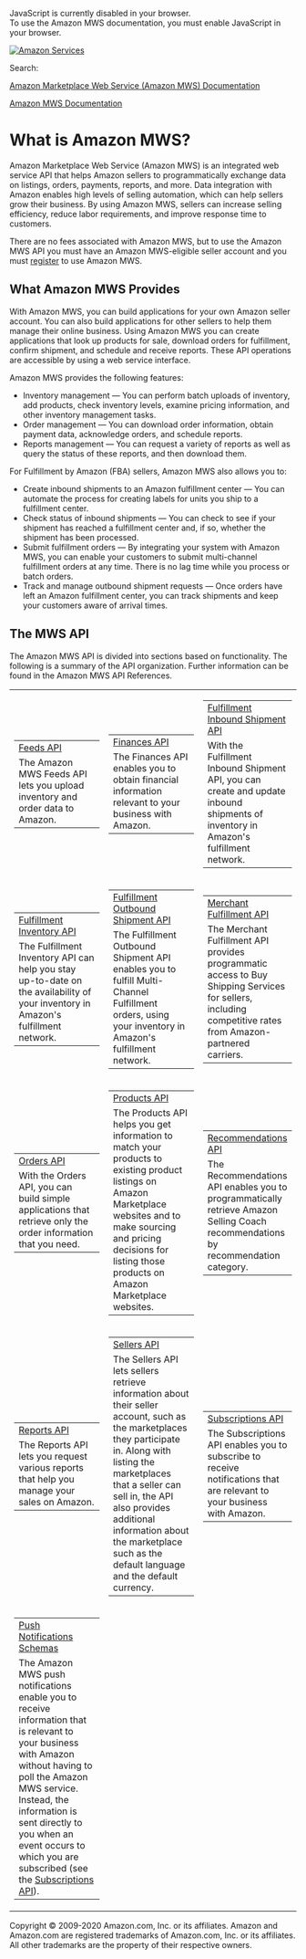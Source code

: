 <div id="MWSDX_noscript">

JavaScript is currently disabled in your browser.  
To use the Amazon MWS documentation, you must enable JavaScript in your
browser.

</div>

<div id="MWSDX_divtop">

[![Amazon
Services](https://images-na.ssl-images-amazon.com/images/G/08/mwsportal/fr_FR/amazonservices.gif "Amazon Services")](http://services.amazon.fr)

<div id="MWSDX_search">

<span id="MWSDX_searchlbl">Search:</span>

</div>

  
<span id="MWSDX_titlebar">[Amazon Marketplace Web Service (Amazon MWS)
Documentation](https://developer.amazonservices.fr/gp/mws/docs.html)</span>

</div>

<div id="MWSDX_divbottom">

<div id="MWSDX_divleft">

<div id="MWSDX_toc">

</div>

</div>

<div id="MWSDX_divright">

<div id="MWSDX_content">

<span id="MWSDX_breadcrumbs">[Amazon MWS
Documentation](https://developer.amazonservices.fr/gp/mws/docs.html)</span>

<div id="DG_WhatIs" class="nested0">

What is Amazon MWS?
===================

<div class="body">

<span class="ph">Amazon Marketplace Web Service (Amazon MWS)</span> is
an integrated web service API that helps Amazon sellers to
programmatically exchange data on listings, orders, payments, reports,
and more. Data integration with Amazon enables high levels of selling
automation, which can help sellers grow their business. By using <span
class="ph">Amazon MWS</span>, sellers can increase selling efficiency,
reduce labor requirements, and improve response time to customers.

There are no fees associated with <span class="ph">Amazon MWS</span>,
but to use the <span class="ph">Amazon MWS</span> API you must have an
<span class="ph">Amazon MWS</span>-eligible seller account and you must
<a href="DG_Registering.md" class="xref">register</a> to use <span
class="ph">Amazon MWS</span>.

<div class="section">

What <span class="ph">Amazon MWS</span> Provides
------------------------------------------------

With <span class="ph">Amazon MWS</span>, you can build applications for
your own Amazon seller account. You can also build applications for
other sellers to help them manage their online business. Using <span
class="ph">Amazon MWS</span> you can create applications that look up
products for sale, download orders for fulfillment, confirm shipment,
and schedule and receive reports. These API operations are accessible by
using a web service interface.

<div class="p">

<span class="ph">Amazon MWS</span> provides the following features:

-   Inventory management — You can perform batch uploads of inventory,
    add products, check inventory levels, examine pricing information,
    and other inventory management tasks.
-   Order management — You can download order information, obtain
    payment data, acknowledge orders, and schedule reports.
-   Reports management — You can request a variety of reports as well as
    query the status of these reports, and then download them.

</div>

<div class="p">

For <span class="ph">Fulfillment by Amazon (FBA)</span> sellers, <span
class="ph">Amazon MWS</span> also allows you to:

-   Create inbound shipments to an Amazon fulfillment center — You can
    automate the process for creating labels for units you ship to a
    fulfillment center.
-   Check status of inbound shipments — You can check to see if your
    shipment has reached a fulfillment center and, if so, whether the
    shipment has been processed.
-   Submit fulfillment orders — By integrating your system with <span
    class="ph">Amazon MWS</span>, you can enable your customers to
    submit multi-channel fulfillment orders at any time. There is no lag
    time while you process or batch orders.
-   Track and manage outbound shipment requests — Once orders have left
    an Amazon fulfillment center, you can track shipments and keep your
    customers aware of arrival times.

</div>

</div>

<div class="section">

The MWS API
-----------

The <span class="ph">Amazon MWS</span> API is divided into sections
based on functionality. The following is a summary of the API
organization. Further information can be found in the <span
class="ph">Amazon MWS</span> API References.

</div>

<table class="simpletable" data-cellpadding="4" data-cellspacing="0" data-summary="" data-border="0">
<colgroup>
<col style="width: 33%" />
<col style="width: 33%" />
<col style="width: 33%" />
</colgroup>
<tbody>
<tr class="odd">
<td><div class="p">
<table class="simpletable linkbox" data-cellpadding="4" data-cellspacing="0" data-summary="" data-border="1">
<tbody>
<tr class="odd">
<td><a href="../feeds/Feeds_Overview.md" class="xref">Feeds API</a></td>
</tr>
<tr class="even">
<td>The Amazon MWS Feeds API lets you upload inventory and order data to Amazon.</td>
</tr>
</tbody>
</table>
</div></td>
<td><div class="p">
<table class="simpletable linkbox" data-cellpadding="4" data-cellspacing="0" data-summary="" data-border="1">
<tbody>
<tr class="odd">
<td><a href="../finances/Finances_Overview.md" class="xref">Finances API</a></td>
</tr>
<tr class="even">
<td>The Finances API enables you to obtain financial information relevant to your business with Amazon.</td>
</tr>
</tbody>
</table>
</div></td>
<td><div class="p">
<table class="simpletable linkbox" data-cellpadding="4" data-cellspacing="0" data-summary="" data-border="1">
<tbody>
<tr class="odd">
<td><a href="../fba_inbound/FBAInbound_Overview.md" class="xref">Fulfillment Inbound Shipment API</a></td>
</tr>
<tr class="even">
<td>With the Fulfillment Inbound Shipment API, you can create and update inbound shipments of inventory in <span class="ph">Amazon's fulfillment network</span>.</td>
</tr>
</tbody>
</table>
</div></td>
</tr>
<tr class="even">
<td><div class="p">
<table class="simpletable linkbox" data-cellpadding="4" data-cellspacing="0" data-summary="" data-border="1">
<tbody>
<tr class="odd">
<td><a href="../fba_inventory/FBAInventory_Overview.md" class="xref">Fulfillment Inventory API</a></td>
</tr>
<tr class="even">
<td>The Fulfillment Inventory API can help you stay up-to-date on the availability of your inventory in <span class="ph">Amazon's fulfillment network</span>.</td>
</tr>
</tbody>
</table>
</div></td>
<td><div class="p">
<table class="simpletable linkbox" data-cellpadding="4" data-cellspacing="0" data-summary="" data-border="1">
<tbody>
<tr class="odd">
<td><a href="../fba_outbound/FBAOutbound_Overview.md" class="xref">Fulfillment Outbound Shipment API</a></td>
</tr>
<tr class="even">
<td>The Fulfillment Outbound Shipment API enables you to fulfill Multi-Channel Fulfillment orders, using your inventory in <span class="ph">Amazon's fulfillment network</span>.</td>
</tr>
</tbody>
</table>
</div></td>
<td><div class="p">
<table class="simpletable linkbox" data-cellpadding="4" data-cellspacing="0" data-summary="" data-border="1">
<tbody>
<tr class="odd">
<td><a href="../merch_fulfill/MerchFulfill_Overview.md" class="xref">Merchant Fulfillment API</a></td>
</tr>
<tr class="even">
<td>The Merchant Fulfillment API provides programmatic access to Buy Shipping Services for sellers, including competitive rates from Amazon-partnered carriers.</td>
</tr>
</tbody>
</table>
</div></td>
</tr>
<tr class="odd">
<td><div class="p">
<table class="simpletable linkbox" data-cellpadding="4" data-cellspacing="0" data-summary="" data-border="1">
<tbody>
<tr class="odd">
<td><a href="../orders-2013-09-01/Orders_Overview.md" class="xref">Orders API</a></td>
</tr>
<tr class="even">
<td>With the Orders API, you can build simple applications that retrieve only the order information that you need.</td>
</tr>
</tbody>
</table>
</div></td>
<td><div class="p">
<table class="simpletable linkbox" data-cellpadding="4" data-cellspacing="0" data-summary="" data-border="1">
<tbody>
<tr class="odd">
<td><a href="../products/Products_Overview.md" class="xref">Products API</a></td>
</tr>
<tr class="even">
<td>The Products API helps you get information to match your products to existing product listings on Amazon Marketplace websites and to make sourcing and pricing decisions for listing those products on Amazon Marketplace websites.</td>
</tr>
</tbody>
</table>
</div></td>
<td><div class="p">
<table class="simpletable linkbox" data-cellpadding="4" data-cellspacing="0" data-summary="" data-border="1">
<tbody>
<tr class="odd">
<td><a href="../recommendations/Recommendations_Overview.md" class="xref">Recommendations API</a></td>
</tr>
<tr class="even">
<td>The Recommendations API enables you to programmatically retrieve Amazon Selling Coach recommendations by recommendation category.</td>
</tr>
</tbody>
</table>
</div></td>
</tr>
<tr class="even">
<td><div class="p">
<table class="simpletable linkbox" data-cellpadding="4" data-cellspacing="0" data-summary="" data-border="1">
<tbody>
<tr class="odd">
<td><a href="../reports/Reports_Overview.md" class="xref">Reports API</a></td>
</tr>
<tr class="even">
<td>The Reports API lets you request various reports that help you manage your sales on Amazon.</td>
</tr>
</tbody>
</table>
</div></td>
<td><div class="p">
<table class="simpletable linkbox" data-cellpadding="4" data-cellspacing="0" data-summary="" data-border="1">
<tbody>
<tr class="odd">
<td><a href="../sellers/Sellers_Overview.md" class="xref">Sellers API</a></td>
</tr>
<tr class="even">
<td>The Sellers API lets sellers retrieve information about their seller account, such as the marketplaces they participate in. Along with listing the marketplaces that a seller can sell in, the API also provides additional information about the marketplace such as the default language and the default currency.</td>
</tr>
</tbody>
</table>
</div></td>
<td><div class="p">
<table class="simpletable linkbox" data-cellpadding="4" data-cellspacing="0" data-summary="" data-border="1">
<tbody>
<tr class="odd">
<td><a href="../subscriptions/Subscriptions_Overview.md" class="xref">Subscriptions API</a></td>
</tr>
<tr class="even">
<td>The Subscriptions API enables you to subscribe to receive notifications that are relevant to your business with Amazon.</td>
</tr>
</tbody>
</table>
</div></td>
</tr>
<tr class="odd">
<td><div class="p">
<table class="simpletable linkbox" data-cellpadding="4" data-cellspacing="0" data-summary="" data-border="1">
<tbody>
<tr class="odd">
<td><a href="../notifications/Notifications_Overview.md" class="xref">Push Notifications Schemas</a></td>
</tr>
<tr class="even">
<td>The Amazon MWS push notifications enable you to receive information that is relevant to your business with Amazon without having to poll the Amazon MWS service. Instead, the information is sent directly to you when an event occurs to which you are subscribed (see the <a href="../subscriptions/Subscriptions_Overview.md" class="xref">Subscriptions API</a>).</td>
</tr>
</tbody>
</table>
</div></td>
<td></td>
<td></td>
</tr>
</tbody>
</table>

</div>

</div>

<div id="MWSDX_footer">

Copyright © 2009-2020 Amazon.com, Inc. or its affiliates. Amazon and
Amazon.com are registered trademarks of Amazon.com, Inc. or its
affiliates. All other trademarks are the property of their respective
owners.

</div>

</div>

</div>

<div style="clear: both;">

</div>

</div>
